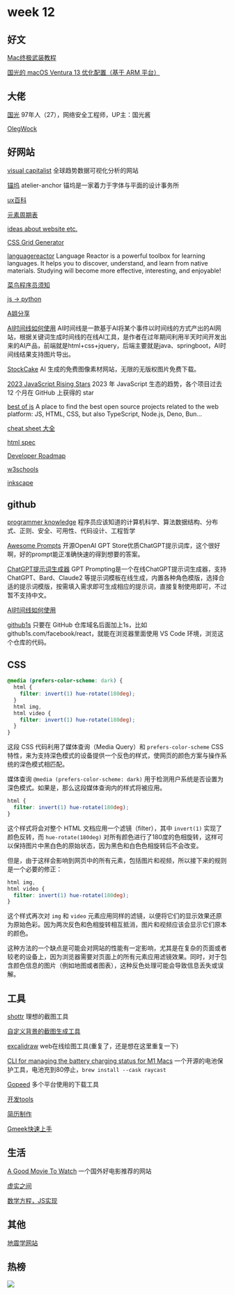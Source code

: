 # week 12

## 好文

[Mac终极武装教程](https://44maker.github.io/wiki/Mac/index.html)

[国光的 macOS Ventura 13 优化配置（基于 ARM 平台）](https://www.sqlsec.com/2023/07/ventura.html)

## 大佬

[国光](https://www.sqlsec.com/about/)
97年人（27），网络安全工程师，UP主：国光酱

[OlegWock](https://sinja.io/)

## 好网站

[visual capitalist](https://visualcapitalist.com/)
全球趋势数据可视化分析的网站

[锚坞](https://atelier-anchor.com/)
atelier-anchor 锚坞是一家着力于字体与平面的设计事务所

[ux百科](https://uxbaike.com/)

[元素周期表](https://pt.ziziyi.com/)

[ideas about website etc.](https://supercreative.design/)

[CSS Grid Generator](https://cssgrid-generator.netlify.app/)

[languagereactor](https://www.languagereactor.com/)
Language Reactor is a powerful toolbox for learning languages. It helps you to discover, understand, and learn from native materials. Studying will become more effective, interesting, and enjoyable! 

[菜鸟程序员须知](https://icodeit.org/2017/07/tips-for-newbies/)

[js -> python](https://luckrnx09.com/python-guide-for-javascript-engineers/zh-cn/)

[A姐分享](https://www.ahhhhfs.com/)

[AI时间线如何使用](http://www.ai-timeline.top/)
AI时间线是一款基于AI将某个事件以时间线的方式产出的AI网站，根据关键词生成时间线的在线AI工具，是作者在过年期间利用半天时间开发出来的AI产品，前端就是html+css+jquery，后端主要就是java、springboot，AI时间线结果支持图片导出。

[StockCake](https://stockcake.com/)
AI 生成的免费图像素材网站，无限的无版权图片免费下载。

[2023 JavaScript Rising Stars](https://risingstars.js.org/2023/zh)
2023 年 JavaScript 生态的趋势，各个项目过去 12 个月在 GitHub 上获得的 star

[best of js](https://bestofjs.org/)
A place to find the best open source projects related to the web platform: JS, HTML, CSS, but also TypeScript, Node.js, Deno, Bun...

[cheat sheet 大全](http://www.cheat-sheets.org/)

[html spec](https://html.spec.whatwg.org/multipage/)

[Developer Roadmap](https://roadmap.sh/)

[w3schools](https://www.w3schools.com/)

[inkscape](https://inkscape.org/)

## github

[programmer knowledge](https://github.com/mtdvio/every-programmer-should-know)
程序员应该知道的计算机科学、算法数据结构、分布式、正则、安全、可用性、代码设计、工程哲学

[Awesome Prompts](https://github.com/ai-boost/awesome-prompts)
开源OpenAI GPT Store优质ChatGPT提示词库，这个很好啊，好的prompt能正准确快速的得到想要的答案。

[ChatGPT提示词生成器](https://mitenmit.github.io/gpt/)
GPT Prompting是一个在线ChatGPT提示词生成器，支持 ChatGPT、Bard、Claude2 等提示词模板在线生成，内置各种角色模版，选择合适的提示词模版，按需填入需求即可生成相应的提示词，直接复制使用即可，不过暂不支持中文。

[AI时间线如何使用](https://github.com/zhugezifang/ai_timeline)

[github1s](github1s.com/facebook/react)
只要在 GitHub 仓库域名后面加上1s，比如github1s.com/facebook/react，就能在浏览器里面使用 VS Code 环境，浏览这个仓库的代码。


## CSS

```css
@media (prefers-color-scheme: dark) {
  html {
    filter: invert(1) hue-rotate(180deg);
  }
  html img,
  html video {
    filter: invert(1) hue-rotate(180deg);
  }
}
```

这段 CSS 代码利用了媒体查询（Media Query）和 `prefers-color-scheme` CSS 特性，来为支持深色模式的设备提供一个反色的样式，使网页的颜色方案与操作系统的深色模式相匹配。

媒体查询 `@media (prefers-color-scheme: dark)` 用于检测用户系统是否设置为深色模式。如果是，那么这段媒体查询内的样式将被应用。

```css
html {
  filter: invert(1) hue-rotate(180deg);
}
```

这个样式将会对整个 HTML 文档应用一个滤镜（filter），其中 `invert(1)` 实现了颜色反转，而 `hue-rotate(180deg)` 对所有颜色进行了180度的色相旋转，这样可以保持图片中黑白色的原始状态，因为黑色和白色色相旋转后不会改变。

但是，由于这样会影响到网页中的所有元素，包括图片和视频，所以接下来的规则是一个必要的修正：

```css
html img,
html video {
  filter: invert(1) hue-rotate(180deg);
}
```

这个样式再次对 `img` 和 `video` 元素应用同样的滤镜，以便将它们的显示效果还原为原始色彩。因为两次反色和色相旋转相互抵消，图片和视频应该会显示它们原本的颜色。

这种方法的一个缺点是可能会对网站的性能有一定影响，尤其是在复杂的页面或者较老的设备上，因为浏览器需要对页面上的所有元素应用滤镜效果。同时，对于包含颜色信息的图片（例如地图或者图表），这种反色处理可能会导致信息丢失或误解。

## 工具

[shottr](https://shottr.cc/)
理想的截图工具

[自定义背景的截图生成工具](https://shots.so/)

[excalidraw](https://excalidraw.com/) web在线绘图工具(重复了，还是想在这里重复一下)

[CLI for managing the battery charging status for M1 Macs](https://github.com/actuallymentor/battery)
一个开源的电池保护工具，电池充到80停止，`brew install --cask raycast`

[Gopeed](https://gopeed.com/)
多个平台使用的下载工具

[开发tools](https://it-tools.tech/)

[简历制作](https://rxresu.me/)

[Gmeek快速上手](https://blog.meekdai.com/post/Gmeek-kuai-su-shang-shou.html)

## 生活

[A Good Movie To Watch](https://agoodmovietowatch.com/all/)
一个国外好电影推荐的网站

[虚实之间](https://www.xiaoyuzhoufm.com/podcast/652fda39f071cb959eef1af4)

[数学方程，JS实现](https://runjs.app/blog/equations-that-changed-the-world-rewritten-in-javascript)

## 其他

[地震学网站](https://seismo-learn.org/)

## 热榜

![](../week-12/imgs/SCR-20240318-meil.png)
